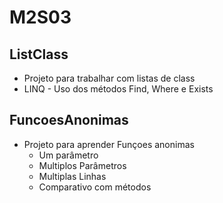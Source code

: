 # M2S03

## ListClass
- Projeto para trabalhar com listas de class
- LINQ - Uso dos métodos Find, Where e Exists

## FuncoesAnonimas
- Projeto para aprender Funçoes anonimas
  - Um parâmetro
  - Multiplos Parâmetros
  - Multiplas Linhas
  - Comparativo com métodos